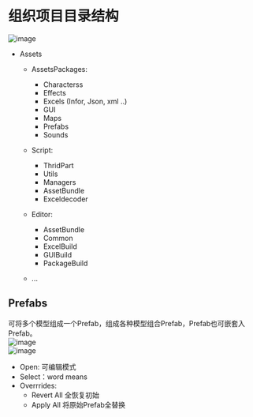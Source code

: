 # 组织项目目录结构

 ![image](https://user-images.githubusercontent.com/74708198/221208604-f2ac9711-15ef-46e9-b24f-08638b0c293b.png)
* Assets
  * AssetsPackages:
    * Characterss
    * Effects
    * Excels (Infor, Json, xml ..)
    * GUI
    * Maps
    * Prefabs
    * Sounds

  * Script:
    * ThridPart
    * Utils
    * Managers
    * AssetBundle
    * Exceldecoder
  
  * Editor:
    * AssetBundle
    * Common 
    * ExcelBuild
    * GUIBuild
    * PackageBuild

  * ...

## Prefabs
可将多个模型组成一个Prefab，组成各种模型组合Prefab，Prefab也可嵌套入Prefab。
<br>![image](https://user-images.githubusercontent.com/74708198/221221227-a66bb9ba-a4de-4522-b547-e5f5318e5554.png)
<br>![image](https://user-images.githubusercontent.com/74708198/221223829-e331a65d-b40b-4238-9309-243c51a43951.png)

* Open: 可编辑模式
* Select：word means
* Overrrides: 
  * Revert All 全恢复初始
  * Apply All 将原始Prefab全替换
